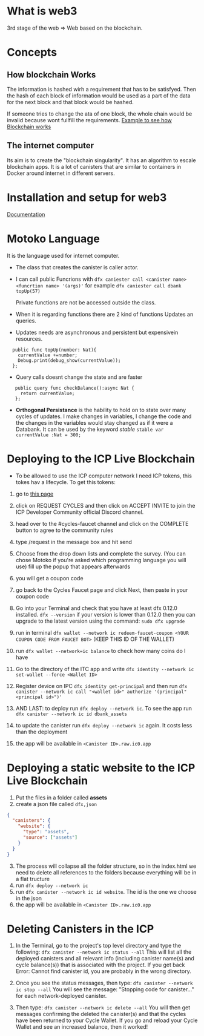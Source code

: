 # What is web3

3rd stage of the web => Web based on the blockchain.

# Concepts

## How blockchain Works

The information is hashed wirh a requirement that has to be satisfyed. Then the hash of each block of information would be used as a part of the data for the next block and that block would be hashed.

If someone tries to change the ata of one block, the whole chain would be invalid because wont fullfill the requirements.
[Example to see how Blockchain works](https://guggero.github.io/blockchain-demo/#!/blockchain)

## The internet computer

Its aim is to create the "blockchain singularity". It has an algorithm to escale blockchain apps. It is a lot of canisters that are similar to containers in Docker around internet in different servers.

# Installation and setup for web3

[Documentation](https://docs.google.com/document/d/e/2PACX-1vTNicu-xuf4EiLAehHIqgfpjAnPjzqMGT-xpZVvYaAWNyvzYK_Ceve_me4PVRIxpzH7ea5PAX9NxGwY/pub)

# Motoko Language

It is the language used for internet computer.

- The class that creates the canister is caller actor.

- I can call public Funcrions with `dfx caniester call <canister name> <funcrtion name> '(args)'` for example `dfx caniester call dbank topUp(57)`

  Private functions are not be accessed outside the class.

* When it is regarding functions there are 2 kind of functions Updates an queries.

- Updates needs are asynchronous and persistent but expensivein resources.

```Motoko
  public func topUp(number: Nat){
    currentValue +=number;
    Debug.print(debug_show(currentValue));
  };
```

- Query calls doesnt change the state and are faster

```Motoko
   public query func checkBalance():async Nat {
     return currentValue;
   };
```

- **Orthogonal Persistance** is the hability to hold on to state over many cycles of updates. I make changes in variables, I change the code and the changes in the variables would stay changed as if it were a Databank. It can be used by the keyword _stable_ `stable var currentValue :Nat = 300;`

# Deploying to the ICP Live Blockchain

- To be allowed to use the ICP computer network I need ICP tokens, this tokes hav a lifecycle. To get this tokens:

1. go to [this page](https://faucet.dfinity.org/)
2. click on REQUEST CYCLES and then click on ACCEPT INVITE to join the ICP Developer Community official Discord channel.
3. head over to the #cycles-faucet channel and click on the COMPLETE button to agree to the community rules
4. type /request in the message box and hit send
5. Choose from the drop down lists and complete the survey. (You can chose Motoko if you're asked which programming language you will use) fill up the popup that appears afterwards
6. you will get a coupon code
7. go back to the Cycles Faucet page and click Next, then paste in your coupon code
8. Go into your Terminal and check that you have at least dfx 0.12.0 installed. `dfx --version` if your version is lower than 0.12.0 then you can upgrade to the latest version using the command: `sudo dfx upgrade`
9. run in terminal `dfx wallet --network ic redeem-faucet-coupon <YOUR COUPON CODE FROM FAUCET BOT>` (KEEP THIS ID OF THE WALLET)
10. run `dfx wallet --network=ic balance` to check how many coins do I have
11. Go to the directory of the ITC app and write `dfx identity --network ic set-wallet --force <Wallet ID>`
12. Register device on IPC `dfx identity get-principal` and then run `dfx canister --network ic call "<wallet id>" authorize '(principal"<principal id>")'`

13. AND LAST: to deploy run `dfx deploy --network ic`. To see the app run `dfx canister --network ic id dbank_assets`
14. to update the canister run `dfx deploy --network ic` again. It costs less than the deployment
15. the app will be available in `<Canister ID>.raw.ic0.app`

# Deploying a static website to the ICP Live Blockchain

1. Put the files in a folder called **assets**
2. create a json file called `dfx,json`

```json
{
  "canisters": {
    "website": {
      "type": "assets",
      "source": ["assets"]
    }
  }
}
```

3. The process will collapse all the folder structure, so in the index.html we need to delete all references to the folders because everything will be in a flat tructure
4. run `dfx deploy --network ic`
5. run `dfx canister --network ic id website`. The id is the one we choose in the json
6. the app will be available in `<Canister ID>.raw.ic0.app`

# Deleting Canisters in the ICP

1. In the Terminal, go to the project's top level directory and type the following: `dfx canister --network ic status --all`
   This will list all the deployed canisters and all relevant info (including canister name(s) and cycle balance(s)) that is associated with the project. If you get back Error: Cannot find canister id, you are probably in the wrong directory.

2. Once you see the status messages, then type: `dfx canister --network ic stop --all`
   You will see the message: "Stopping code for canister..." for each network-deployed canister.

3. Then type: `dfx canister --network ic delete --all`
   You will then get messages confirming the deleted the canister(s) and that the cycles have been returned to your Cycle Wallet. If you go and reload your Cycle Wallet and see an increased balance, then it worked!
